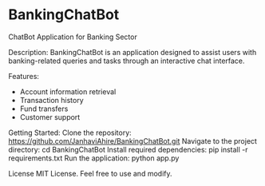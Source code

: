 # BankingChatBot

ChatBot Application for Banking Sector

Description:
BankingChatBot is an application designed to assist users with banking-related queries and tasks through an interactive chat interface.

Features:

- Account information retrieval
- Transaction history
- Fund transfers
- Customer support

Getting Started:
Clone the repository: https://github.com/JanhaviAhire/BankingChatBot.git
Navigate to the project directory: cd BankingChatBot
Install required dependencies: pip install -r requirements.txt
Run the application: python app.py

License
MIT License. Feel free to use and modify.
